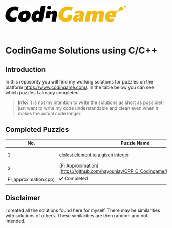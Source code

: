 ﻿[![CodinGame](/CodinGame.png)](https://www.codingame.com/ "CodinGame")

<br>

# CodinGame Solutions using C/C++


## Introduction
In this reposority you will find my working solutions for puzzles on the platform https://www.codingame.com/. In the table below you can see which puzzles I already completed.

> **Info:** It is not my intention to write the solutions as short as possible! I just want to write my code understandable and clean even when it makes the actual code longer.

## Completed Puzzles
| No. | Puzzle Name                                                                                                                       | State                        | Difficulty | Languages                                                                                                                                                                                                                                                                                                                                                                                                  |
|-----|-----------------------------------------------------------------------------------------------------------------------------------|------------------------------|------------|------------------------------------------------------------------------------------------------------------------------------------------------------------------------------------------------------------------------------------------------------------------------------------------------------------------------------------------------------------------------------------------------------------|
| 1   | [clolest element to a given integer](https://github.com/hayouniay/CPP_C_Codingame/blob/master/Puzzles/clolest_element_to_zero.cpp)                                                                        | ✔️ Completed            | Medium     |     C, C++                                                                                                                                                                                                                                                                                                                                                                                                       |
| 2   | [Pi Approximation](https://github.com/hayouniay/CPP_C_Codingame/blob/master/Puzzles/
PI_approximation.cpp)                                                                               | ✔️ Completed            | Medium     |     C, C++                                                                                                                                                                                                                                                                                                                                      


## Disclaimer
I created all the solutions found here for myself. There may be similarities with solutions of others. These similarities are then random and not intended.
